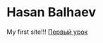 # Hasan Balhaev
My first site!!!
[Первый урок](khasan7778.github.io/Hello_world/index.html.io "Первый сайт!!!")
